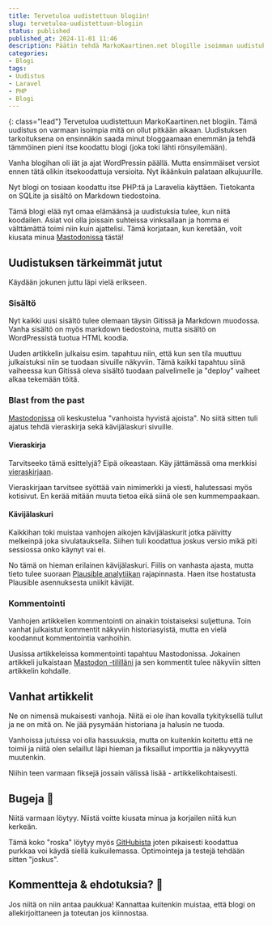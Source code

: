 ```yaml
---
title: Tervetuloa uudistettuun blogiin!
slug: tervetuloa-uudistettuun-blogiin
status: published
published_at: 2024-11-01 11:46
description: Päätin tehdä MarkoKaartinen.net blogille isoimman uudistuksen pitkään, pitkään aikaan. Se nimittäin koodattiin itse ja sisältö tulee Markdownista ja sqlite tietokannasta.
categories:
- Blogi
tags:
- Uudistus
- Laravel
- PHP
- Blogi
---
```

{: class="lead"}
Tervetuloa uudistettuun MarkoKaartinen.net blogiin. Tämä uudistus on varmaan isoimpia mitä on ollut pitkään aikaan. Uudistuksen tarkoituksena on ensinnäkin saada minut bloggaamaan enemmän ja tehdä tämmöinen pieni itse koodattu blogi (joka toki lähti rönsyilemään). 

Vanha blogihan oli iät ja ajat WordPressin päällä. Mutta ensimmäiset versiot ennen tätä olikin itsekoodattuja versioita. Nyt ikäänkuin palataan alkujuurille.

Nyt blogi on tosiaan koodattu itse PHP:tä ja Laravelia käyttäen. Tietokanta on SQLite ja sisältö on Markdown tiedostoina. 

Tämä blogi elää nyt omaa elämäänsä ja uudistuksia tulee, kun niitä koodailen. Asiat voi olla joissain suhteissa vinksallaan ja homma ei välttämättä toimi niin kuin ajattelisi. Tämä korjataan, kun keretään, voit kiusata minua [Mastodonissa](https://kaartinen.social/@marko) tästä!

## Uudistuksen tärkeimmät jutut

Käydään jokunen juttu läpi vielä erikseen. 

### Sisältö

Nyt kaikki uusi sisältö tulee olemaan täysin Gitissä ja Markdown muodossa. Vanha sisältö on myös markdown tiedostoina, mutta sisältö on WordPressistä tuotua HTML koodia.

Uuden artikkelin julkaisu esim. tapahtuu niin, että kun sen tila muuttuu julkaistuksi niin se tuodaan sivuille näkyviin. Tämä kaikki tapahtuu siinä vaiheessa kun Gitissä oleva sisältö tuodaan palvelimelle ja "deploy" vaiheet alkaa tekemään töitä.

### Blast from the past

[Mastodonissa](https://kaartinen.social/@marko/113395711775239313) oli keskustelua "vanhoista hyvistä ajoista". No siitä sitten tuli ajatus tehdä vieraskirja sekä kävijälaskuri sivuille.

#### Vieraskirja

Tarvitseeko tämä esittelyjä? Eipä oikeastaan. Käy jättämässä oma merkkisi [vieraskirjaan](/vieraskirja).

Vieraskirjaan tarvitsee syöttää vain nimimerkki ja viesti, halutessasi myös kotisivut. En kerää mitään muuta tietoa eikä siinä ole sen kummempaakaan.

#### Kävijälaskuri

Kaikkihan toki muistaa vanhojen aikojen kävijälaskurit jotka päivitty melkeinpä joka sivulatauksella. Siihen tuli koodattua joskus versio mikä piti sessiossa onko käynyt vai ei.

No tämä on hieman erilainen kävijälaskuri. Fiilis on vanhasta ajasta, mutta tieto tulee suoraan [Plausible analytiikan](https://plausible.io/) rajapinnasta. Haen itse hostatusta Plausible asennuksesta uniikit kävijät. 

### Kommentointi

Vanhojen artikkelien kommentointi on ainakin toistaiseksi suljettuna. Toin vanhat julkaistut kommentit näkyviin historiasyistä, mutta en vielä koodannut kommentointia vanhoihin.

Uusissa artikkeleissa kommentointi tapahtuu Mastodonissa. Jokainen artikkeli julkaistaan [Mastodon -tililläni](https://kaartinen.social/@marko) ja sen kommentit tulee näkyviin sitten artikkelin kohdalle.

## Vanhat artikkelit

Ne on nimensä mukaisesti vanhoja. Niitä ei ole ihan kovalla tykityksellä tullut ja ne on mitä on. Ne jää pysymään historiana ja halusin ne tuoda. 

Vanhoissa jutuissa voi olla hassuuksia, mutta on kuitenkin koitettu että ne toimii ja niitä olen selaillut läpi hieman ja fiksaillut importtia ja näkyvyyttä muutenkin.

Niihin teen varmaan fiksejä jossain välissä lisää - artikkelikohtaisesti.

## Bugeja 🐛

Niitä varmaan löytyy. Niistä voitte kiusata minua ja korjailen niitä kun kerkeän.

Tämä koko "roska" löytyy myös [GitHubista](https://github.com/MarkoKaartinen/blogi) joten pikaisesti koodattua purkkaa voi käydä siellä kuikuilemassa. Optimointeja ja testejä tehdään sitten "joskus".

## Kommentteja & ehdotuksia? 💬

Jos niitä on niin antaa paukkua! Kannattaa kuitenkin muistaa, että blogi on allekirjoittaneen ja toteutan jos kiinnostaa.
